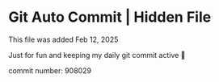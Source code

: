 # Git Auto Commit | Hidden File

This file was added Feb 12, 2025

Just for fun and keeping my daily git commit active 🤪

commit number: 908029
